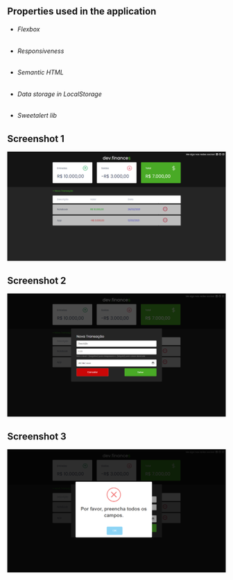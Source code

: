 ## Properties used in the application

- ###### Flexbox

- ###### Responsiveness

- ###### Semantic HTML

- <h6>Data storage in LocalStorage</h6>

- <h6>Sweetalert lib</h6>



<h2>Screenshot 1</h2>

<div align="center">
    <img src="./README-images/screenshot-1.png" />
</div>



<h2>Screenshot 2</h2>

<div align="center">
    <img src="./README-images/screenshot-2.png" />
</div>

<h2>Screenshot 3</h2>

<p align="center">
    <img src="./README-images/screenshot-3.png" />
</p>
